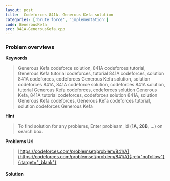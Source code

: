 ```yaml
---
layout: post
title:  Codeforces 841A. Generous Kefa solution
categories: ['brute force', 'implementation']
code: GenerousKefa
src: 841A-GenerousKefa.cpp
---
```

### **Problem overviews**

**Keywords**
> Generous Kefa codeforce solution, 841A codeforces tutorial, Generous Kefa tutorial codeforces, tutorial 841A codeforces, solution 841A codeforces, codeforces Generous Kefa solution, solution codeforces 841A, 841A codeforce solution, codeforces 841A solution, tutorial Generous Kefa codeforces, codeforces solution Generous Kefa, 841A tutorial codeforces, codeforces solution 841A, solution Generous Kefa codeforces, Generous Kefa codeforces tutorial, solution codeforces Generous Kefa

**Hint**
> To find solution for any problems, Enter probleam_id (**1A, 28B**, ...) on search box. 

**Problems Url**
> [https://codeforces.com/problemset/problem/841/A](https://codeforces.com/problemset/problem/841/A){:rel="nofollow"}{:target="_blank"}

#### **Solution**



